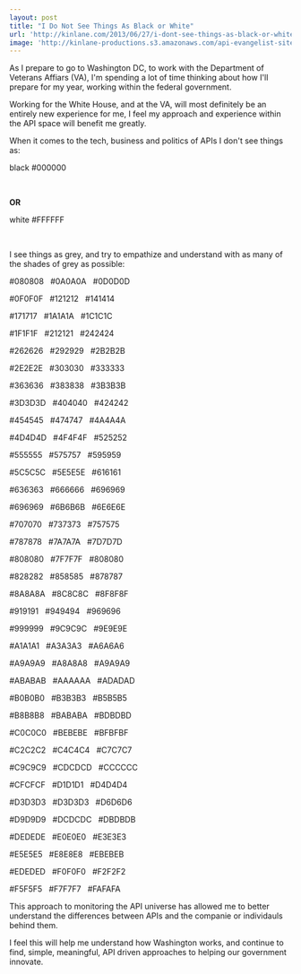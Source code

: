 ```yaml
---
layout: post
title: "I Do Not See Things As Black or White"
url: 'http://kinlane.com/2013/06/27/i-dont-see-things-as-black-or-white/'
image: 'http://kinlane-productions.s3.amazonaws.com/api-evangelist-site/blog/pif-smaller.jpg'
---
```


<img class="c1" src="https://s3.amazonaws.com/kinlane-productions/pif/pif-smaller.jpg" alt="" align="right" />

As I prepare to go to Washington DC, to work with the Department of Veterans Affiars (VA), I'm spending a lot of time thinking about how I'll prepare for my year, working within the federal government.  

Working for the White House, and at the VA, will most definitely be an entirely new experience for me, I feel my approach and experience within the API space will benefit me greatly. 

When it comes to the tech, business and politics of APIs I don't see things as:

black  #000000
 

 

**OR**

white  #FFFFFF
 

 

I see things as grey, and try to empathize and understand with as many of the shades of grey as possible:

#080808
 
#0A0A0A
 
#0D0D0D
 

#0F0F0F
 
#121212
 
#141414
 

#171717
 
#1A1A1A
 
#1C1C1C
 

#1F1F1F
 
#212121
 
#242424
 

#262626
 
#292929
 
#2B2B2B
 

#2E2E2E
 
#303030
 
#333333
 

#363636
 
#383838
 
#3B3B3B
 

#3D3D3D
 
#404040
 
#424242
 

#454545
 
#474747
 
#4A4A4A
 

#4D4D4D
 
#4F4F4F
 
#525252
 

#555555
 
#575757
 
#595959
 

#5C5C5C
 
#5E5E5E
 
#616161
 

#636363
 
#666666
 
#696969
 

#696969
 
#6B6B6B
 
#6E6E6E
 

#707070
 
#737373
 
#757575
 

#787878
 
#7A7A7A
 
#7D7D7D
 

#808080
 
#7F7F7F
 
#808080
 

#828282
 
#858585
 
#878787
 

#8A8A8A
 
#8C8C8C
 
#8F8F8F
 

#919191
 
#949494
 
#969696
 

#999999
 
#9C9C9C
 
#9E9E9E
 

#A1A1A1
 
#A3A3A3
 
#A6A6A6
 

#A9A9A9
 
#A8A8A8
 
#A9A9A9
 

#ABABAB
 
#AAAAAA
 
#ADADAD
 

#B0B0B0
 
#B3B3B3
 
#B5B5B5
 

#B8B8B8
 
#BABABA
 
#BDBDBD
 

#C0C0C0
 
#BEBEBE
 
#BFBFBF
 

#C2C2C2
 
#C4C4C4
 
#C7C7C7
 

#C9C9C9
 
#CDCDCD
 
#CCCCCC
 

#CFCFCF
 
#D1D1D1
 
#D4D4D4
 

#D3D3D3
 
#D3D3D3
 
#D6D6D6
 

#D9D9D9
 
#DCDCDC
 
#DBDBDB
 

#DEDEDE
 
#E0E0E0
 
#E3E3E3
 

#E5E5E5
 
#E8E8E8
 
#EBEBEB
 

#EDEDED
 
#F0F0F0
 
#F2F2F2
 

#F5F5F5
 
#F7F7F7
 
#FAFAFA
 

This approach to monitoring the API universe has allowed me to better understand the differences between APIs and the companie or individauls behind them.  

I feel this will help me understand how Washington works, and continue to find, simple, meaningful, API driven approaches to helping our government innovate.